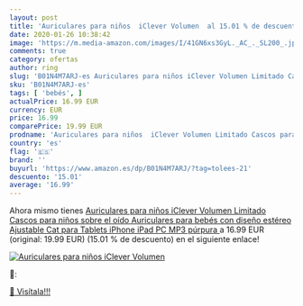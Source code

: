```yaml
---
layout: post
title: 'Auriculares para niños  iClever Volumen  al 15.01 % de descuento'
date: 2020-01-26 10:38:42
image: 'https://m.media-amazon.com/images/I/41GN6xs3GyL._AC_._SL200_.jpg'
comments: true
category: ofertas
author: ring
slug: 'B01N4M7ARJ-es Auriculares para niños iClever Volumen Limitado Cascos...'
sku: 'B01N4M7ARJ-es'
tags: [ 'bebés', ]
actualPrice: 16.99 EUR
currency: EUR
price: 16.99
comparePrice: 19.99 EUR
prodname: 'Auriculares para niños  iClever Volumen Limitado Cascos para niños sobre el oído Auriculares para bebés con diseño estéreo Ajustable Cat para Tablets iPhone iPad PC MP3  púrpura '
country: 'es'
flag: '🇪🇸'
brand: ''
buyurl: 'https://www.amazon.es/dp/B01N4M7ARJ/?tag=tolees-21'
descuento: '15.01'
average: '16.99'
---
```


Ahora mismo tienes [Auriculares para niños  iClever Volumen Limitado Cascos para niños sobre el oído Auriculares para bebés con diseño estéreo Ajustable Cat para Tablets iPhone iPad PC MP3  púrpura ](https://www.amazon.es/dp/B01N4M7ARJ/?tag=tolees-21) a 16.99 EUR (original: 19.99 EUR) (15.01 %  de descuento) en el siguiente enlace!

[![Auriculares para niños  iClever Volumen ](https://m.media-amazon.com/images/I/41GN6xs3GyL._AC_._SL200_.jpg)](https://www.amazon.es/dp/B01N4M7ARJ/?tag=tolees-21)

🔎:


[🛒 Visítala!!!](https://www.amazon.es/dp/B01N4M7ARJ/?tag=tolees-21)
